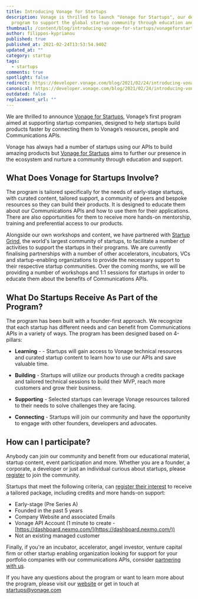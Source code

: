 ```yaml
---
title: Introducing Vonage for Startups
description: Vonage is thrilled to launch "Vonage for Startups", our dedicated
  program to support the global startup community through education and support.
thumbnail: /content/blog/introducing-vonage-for-startups/vonageforstartups_1200x600.png
author: filippos-kyprianou
published: true
published_at: 2021-02-24T13:53:54.940Z
updated_at: ""
category: startup
tags:
  - startups
comments: true
spotlight: false
redirect: https://developer.vonage.com/blog/2021/02/24/introducing-vonage-for-startups
canonical: https://developer.vonage.com/blog/2021/02/24/introducing-vonage-for-startups
outdated: false
replacement_url: ""
---
```

We are thrilled to announce [Vonage for Startups](https://vonage.dev/3d093hA), Vonage’s first program aimed at supporting startup companies, designed to help startups build products faster by connecting them to Vonage’s resources, people and Communications APIs. 

Vonage has always had a number of startups using our APIs to build amazing products but [Vonage for Startups](https://vonage.dev/3d093hA) aims to further our presence in the ecosystem and nurture a community through education and support.

## What Does Vonage for Startups Involve?
The program is tailored specifically for the needs of early-stage startups, with curated content, tailored support, a community of peers and bespoke resources so they can build their products. It is designed to educate them about our Communications APIs and how to use them for their applications. There are also opportunities for them to receive more hands-on mentorship, training and preferential access to our products. 

Alongside our own workshops and content, we have partnered with [Startup Grind](https://www.startupgrind.com/), the world's largest community of startups, to facilitate a number of activities to support the startups in their programs.  We are currently finalising partnerships with a number of other accelerators, incubators, VCs and startup-enabling organizations to provide the necessary support to their respective startup communities. Over the coming months, we will be providing a number of workshops and 1:1 sessions for startups in order to educate them about the benefits of Communications APIs.

## What Do Startups Receive As Part of the Program? 
The program has been built with a founder-first approach. We recognize that each startup has different needs and can benefit from Communications APIs in a variety of ways. The program has been designed based on 4-pillars:

* **Learning** - - Startups will gain access to Vonage technical resources and curated startup content to learn how to use our APIs and save valuable time.

* **Building** - Startups will utilize our products through a credits package and tailored technical sessions to build their MVP, reach more customers and grow their business.

* **Supporting** - Selected startups can leverage Vonage resources tailored to their needs to solve challenges they are facing.

* **Connecting** - Startups will join our community and have the opportunity to engage with other founders, developers and advocates.

## How can I participate? 

Anybody can join our community and benefit from our educational material, startup content, event participation and more. Whether you are a founder, a corporate, a developer or just an individual curious about startups, please [register](https://airtable.com/shrA1Sw95kLwqT3da) to join the community.

Startups that meet the following criteria, can [register their interest](https://airtable.com/shrTJTvlEU9sbeh9q) to receive a tailored package, including credits and more hands-on support:


* Early-stage (Pre Series A) 
* Founded in the past 5 years 
* Company Website and associated Emails 
* Vonage API Account (1 minute to create - [https://dashboard.nexmo.com/](https://dashboard.nexmo.com/)) 
* Not an existing managed customer

Finally, if you're an incubator, accelerator, angel investor, venture capital firm or other startup enabling organization looking for support for your portfolio companies with our communications APIs, consider [partnering with us](https://airtable.com/shrfGCnFnxWCkJ4xI).

If you have any questions about the program or want to learn more about the program, please visit our [website](https://vonage.dev/3d093hA) or get in touch at [startups@vonage.com](startups@vonage.com)
